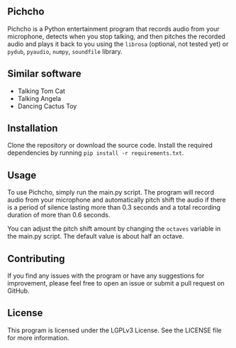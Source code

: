 ## Pichcho
Pichcho is a Python entertainment program that records audio from your microphone, detects when you stop talking, and then pitches the recorded audio and plays it back to you using the `librosa` (optional, not tested yet) or `pydub`, `pyaudio`, `numpy`, `soundfile` library.

## Similar software
- Talking Tom Cat
- Talking Angela
- Dancing Cactus Toy

## Installation
Clone the repository or download the source code.
Install the required dependencies by running `pip install -r requirements.txt`.

## Usage
To use Pichcho, simply run the main.py script. The program will record audio from your microphone and automatically pitch shift the audio if there is a period of silence lasting more than 0.3 seconds and a total recording duration of more than 0.6 seconds.

You can adjust the pitch shift amount by changing the `octaves` variable in the main.py script. The default value is about half an octave.

## Contributing
If you find any issues with the program or have any suggestions for improvement, please feel free to open an issue or submit a pull request on GitHub.

## License
This program is licensed under the LGPLv3 License. See the LICENSE file for more information.
